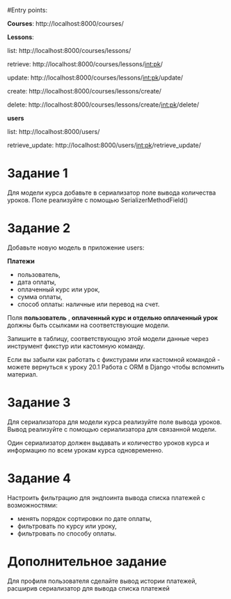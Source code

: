 #Entry points:

**Courses**:
http://localhost:8000/courses/

**Lessons**:

list: http://localhost:8000/courses/lessons/

retrieve: http://localhost:8000/courses/lessons/<int:pk>/

update: http://localhost:8000/courses/lessons/<int:pk>/update/

create: http://localhost:8000/courses/lessons/create/

delete: http://localhost:8000/courses/lessons/create/<int:pk>/delete/

**users**

list: http://localhost:8000/users/

retrieve_update: http://localhost:8000/users/<int:pk>/retrieve_update/



# Задание 1
Для модели курса добавьте в сериализатор поле вывода количества уроков. Поле реализуйте с помощью 
SerializerMethodField()

# Задание 2
Добавьте новую модель в приложение users:

**Платежи**

- пользователь,
- дата оплаты,
- оплаченный курс или урок,
- сумма оплаты,
- способ оплаты: наличные или перевод на счет.

Поля 
**пользователь**
, 
**оплаченный курс
 и 
отдельно оплаченный урок**
 должны быть ссылками на соответствующие модели.

Запишите в таблицу, соответствующую этой модели данные через инструмент фикстур или кастомную команду.

Если вы забыли как работать с фикстурами или кастомной командой - можете вернуться к уроку 20.1 Работа с ORM в Django чтобы вспомнить материал.

# Задание 3
Для сериализатора для модели курса реализуйте поле вывода уроков. Вывод реализуйте с помощью сериализатора для связанной модели.

Один сериализатор должен выдавать и количество уроков курса и информацию по всем урокам курса одновременно.

# Задание 4
Настроить фильтрацию для эндпоинта вывода списка платежей с возможностями:

- менять порядок сортировки по дате оплаты,
- фильтровать по курсу или уроку,
- фильтровать по способу оплаты.

# Дополнительное задание
Для профиля пользователя сделайте вывод истории платежей, расширив сериализатор для вывода списка платежей